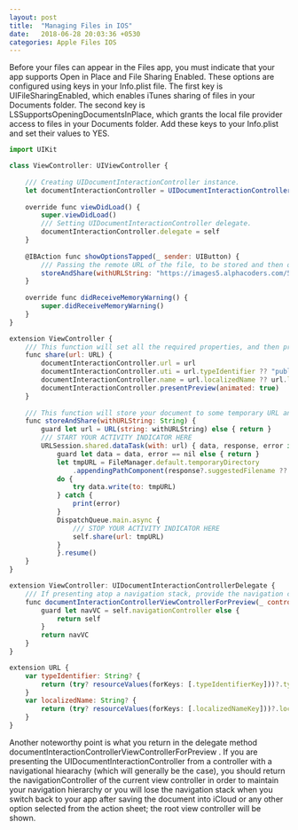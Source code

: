 ```yaml
---
layout: post
title:  "Managing Files in IOS"
date:   2018-06-28 20:03:36 +0530
categories: Apple Files IOS
---
```

Before your files can appear in the Files app, you must indicate that your app supports Open in Place and File Sharing Enabled. These options are configured using keys in your Info.plist file. The first key is UIFileSharingEnabled, which enables iTunes sharing of files in your Documents folder. The second key is LSSupportsOpeningDocumentsInPlace, which grants the local file provider access to files in your Documents folder. Add these keys to your Info.plist and set their values to YES.



```javascript
import UIKit

class ViewController: UIViewController {
    
    /// Creating UIDocumentInteractionController instance.
    let documentInteractionController = UIDocumentInteractionController()
    
    override func viewDidLoad() {
        super.viewDidLoad()
        /// Setting UIDocumentInteractionController delegate.
        documentInteractionController.delegate = self
    }
    
    @IBAction func showOptionsTapped(_ sender: UIButton) {
        /// Passing the remote URL of the file, to be stored and then opted with mutliple actions for the user to perform
        storeAndShare(withURLString: "https://images5.alphacoders.com/581/581655.jpg")
    }
    
    override func didReceiveMemoryWarning() {
        super.didReceiveMemoryWarning()
    }
}

extension ViewController {
    /// This function will set all the required properties, and then provide a preview for the document
    func share(url: URL) {
        documentInteractionController.url = url
        documentInteractionController.uti = url.typeIdentifier ?? "public.data, public.content"
        documentInteractionController.name = url.localizedName ?? url.lastPathComponent
        documentInteractionController.presentPreview(animated: true)
    }
    
    /// This function will store your document to some temporary URL and then provide sharing, copying, printing, saving options to the user
    func storeAndShare(withURLString: String) {
        guard let url = URL(string: withURLString) else { return }
        /// START YOUR ACTIVITY INDICATOR HERE
        URLSession.shared.dataTask(with: url) { data, response, error in
            guard let data = data, error == nil else { return }
            let tmpURL = FileManager.default.temporaryDirectory
                .appendingPathComponent(response?.suggestedFilename ?? "fileName.png")
            do {
                try data.write(to: tmpURL)
            } catch {
                print(error)
            }
            DispatchQueue.main.async {
                /// STOP YOUR ACTIVITY INDICATOR HERE
                self.share(url: tmpURL)
            }
            }.resume()
    }
}

extension ViewController: UIDocumentInteractionControllerDelegate {
    /// If presenting atop a navigation stack, provide the navigation controller in order to animate in a manner consistent with the rest of the platform
    func documentInteractionControllerViewControllerForPreview(_ controller: UIDocumentInteractionController) -> UIViewController {
        guard let navVC = self.navigationController else {
            return self
        }
        return navVC
    }
}

extension URL {
    var typeIdentifier: String? {
        return (try? resourceValues(forKeys: [.typeIdentifierKey]))?.typeIdentifier
    }
    var localizedName: String? {
        return (try? resourceValues(forKeys: [.localizedNameKey]))?.localizedName
    }
}
```

Another noteworthy point is what you return in the delegate method documentInteractionControllerViewControllerForPreview . If you are presenting the UIDocumentInteractionController from a controller with a navigational hiearachy (which will generally be the case), you should return the navigationController of the current view controller in order to maintain your navigation hierarchy or you will lose the navigation stack when you switch back to your app after saving the document into iCloud or any other option selected from the action sheet; the root view controller will be shown.


